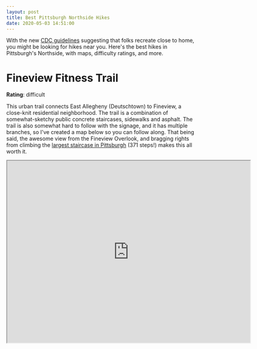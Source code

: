 ```yaml
---
layout: post
title: Best Pittsburgh Northside Hikes
date: 2020-05-03 14:51:00
---
```


With the new [CDC guidelines](https://www.cdc.gov/coronavirus/2019-ncov/daily-life-coping/visitors.html) suggesting that folks recreate close to home, you might be looking for hikes near you. Here's the best hikes in Pittsburgh's Northside, with maps, difficulty ratings, and more.

# Fineview Fitness Trail

**Rating**: difficult

This urban trail connects East Allegheny (Deutschtown) to Fineview, a close-knit residential neighborhood. The trail is a combination of somewhat-sketchy public concrete staircases, sidewalks and asphalt. The trail is also somewhat hard to follow with the signage, and it has multiple branches, so I've created a map below so you can follow along. That being said, the awesome view from the Fineview Overlook, and bragging rights from climbing the [largest staircase in Pittsburgh](https://pittsburghorbit.com/2015/06/14/step-beat-rising-main-the-longest-steps/) (371 steps!) makes this all worth it.

<iframe src="https://www.google.com/maps/d/embed?mid=1AKgnJKOYvsctXNFGQbrvYtU68Str68jV" width="640" height="480"></iframe>
